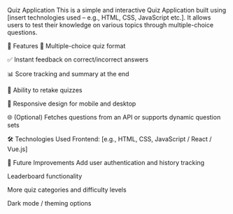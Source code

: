 Quiz Application
This is a simple and interactive Quiz Application built using [insert technologies used – e.g., HTML, CSS, JavaScript etc.]. It allows users to test their knowledge on various topics through multiple-choice questions.

🚀 Features
🎯 Multiple-choice quiz format

✅ Instant feedback on correct/incorrect answers

📊 Score tracking and summary at the end

🔄 Ability to retake quizzes

📱 Responsive design for mobile and desktop

🌐 (Optional) Fetches questions from an API or supports dynamic question sets

🛠️ Technologies Used
Frontend: [e.g., HTML, CSS, JavaScript / React / Vue.js]
 
 
 📌 Future Improvements
Add user authentication and history tracking

Leaderboard functionality

More quiz categories and difficulty levels

Dark mode / theming options


